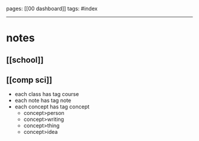 pages: [[00 dashboard]] 
tags: #index

___
# notes

## [[school]]
## [[comp sci]]

- each class has tag course
- each note has tag note
- each concept has tag concept
	- concept>person
	- concept>writing
	- concept>thing
	- concept>idea